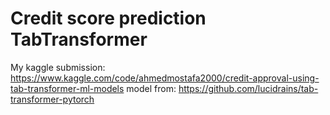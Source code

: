 # Credit score prediction TabTransformer
My kaggle submission:
https://www.kaggle.com/code/ahmedmostafa2000/credit-approval-using-tab-transformer-ml-models
model from:
https://github.com/lucidrains/tab-transformer-pytorch

